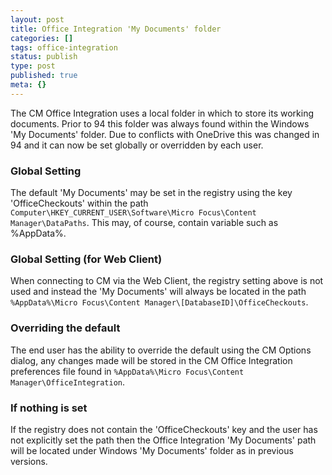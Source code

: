 ```yaml
---
layout: post
title: Office Integration 'My Documents' folder
categories: []
tags: office-integration
status: publish
type: post
published: true
meta: {}
---
```


The CM Office Integration uses a local folder in which to store its working documents. Prior to 94 this folder was always found within the Windows 'My Documents' folder. Due to conflicts with OneDrive this was changed in 94 and it can now be set globally or overridden by each user.

### Global Setting

The default 'My Documents' may be set in the registry using the key 'OfficeCheckouts' within the path `Computer\HKEY_CURRENT_USER\Software\Micro Focus\Content Manager\DataPaths`. This may, of course, contain variable such as %AppData%.

### Global Setting (for Web Client)

When connecting to CM via the Web Client, the registry setting above is not used and instead the 'My Documents' will always be located in the path `%AppData%\Micro Focus\Content Manager\[DatabaseID]\OfficeCheckouts`.

### Overriding the default

The end user has the ability to override the default using the CM Options dialog, any changes made will be stored in the CM Office Integration preferences file found in `%AppData%\Micro Focus\Content Manager\OfficeIntegration`.

### If nothing is set

If the registry does not contain the 'OfficeCheckouts' key and the user has not explicitly set the path then the Office Integration 'My Documents' path will be located under Windows 'My Documents' folder as in previous versions.

